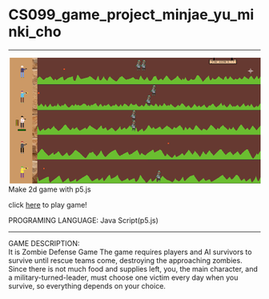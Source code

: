 # CS099_game_project_minjae_yu_minki_cho

---
<img src="https://github.com/Rudy-Castan-DigiPen-Teaching/CS099_game_project_minjae_yu_minki_cho/blob/main/game_screen/gamescreen.PNG" alt="#Zombie defense">
Make 2d game with p5.js

click [here](https://rudy-castan-digipen-teaching.github.io/CS099_game_project_minjae_yu_minki_cho/) to play game!


PROGRAMING LANGUAGE: Java Script(p5.js)

---

GAME DESCRIPTION:  
  It is Zombie Defense Game 
  The game requires players and AI survivors to survive until rescue teams come, destroying the approaching zombies. 
  Since there is not much food and supplies left, you, the main character, and a military-turned-leader, must choose one victim every day when you survive, so everything depends     on your choice.
